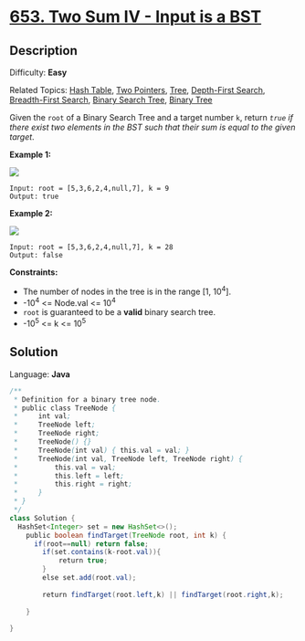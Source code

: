 # [653\. Two Sum IV - Input is a BST](https://leetcode.com/problems/two-sum-iv-input-is-a-bst/)

## Description

Difficulty: **Easy**  

Related Topics: [Hash Table](https://leetcode.com/tag/hash-table/), [Two Pointers](https://leetcode.com/tag/two-pointers/), [Tree](https://leetcode.com/tag/tree/), [Depth-First Search](https://leetcode.com/tag/depth-first-search/), [Breadth-First Search](https://leetcode.com/tag/breadth-first-search/), [Binary Search Tree](https://leetcode.com/tag/binary-search-tree/), [Binary Tree](https://leetcode.com/tag/binary-tree/)


Given the `root` of a Binary Search Tree and a target number `k`, return _`true` if there exist two elements in the BST such that their sum is equal to the given target_.

**Example 1:**

![](https://assets.leetcode.com/uploads/2020/09/21/sum_tree_1.jpg)

```
Input: root = [5,3,6,2,4,null,7], k = 9
Output: true
```

**Example 2:**

![](https://assets.leetcode.com/uploads/2020/09/21/sum_tree_2.jpg)

```
Input: root = [5,3,6,2,4,null,7], k = 28
Output: false
```

**Constraints:**

*   The number of nodes in the tree is in the range [1, 10<sup>4</sup>].
*   -10<sup>4</sup> <= Node.val <= 10<sup>4</sup>
*   `root` is guaranteed to be a **valid** binary search tree.
*   -10<sup>5</sup> <= k <= 10<sup>5</sup>


## Solution

Language: **Java**

```java
/**
 * Definition for a binary tree node.
 * public class TreeNode {
 *     int val;
 *     TreeNode left;
 *     TreeNode right;
 *     TreeNode() {}
 *     TreeNode(int val) { this.val = val; }
 *     TreeNode(int val, TreeNode left, TreeNode right) {
 *         this.val = val;
 *         this.left = left;
 *         this.right = right;
 *     }
 * }
 */
class Solution {
  HashSet<Integer> set = new HashSet<>();
    public boolean findTarget(TreeNode root, int k) {
      if(root==null) return false;
        if(set.contains(k-root.val)){
            return true;
        }
        else set.add(root.val);
        
        return findTarget(root.left,k) || findTarget(root.right,k);
        
    }
​
}
```